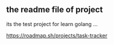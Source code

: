 ## the readme file of project

its the test project for learn golang ...

https://roadmap.sh/projects/task-tracker

